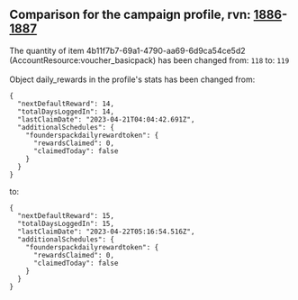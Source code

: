 ## Comparison for the campaign profile, rvn: [1886](https://github.com/PRO100KatYT/FortniteProfileRevisions/tree/main/profiles/campaign/1886%20campaign.json)-[1887](https://github.com/PRO100KatYT/FortniteProfileRevisions/tree/main/profiles/campaign/1887%20campaign.json)

The quantity of item 4b11f7b7-69a1-4790-aa69-6d9ca54ce5d2 (AccountResource:voucher_basicpack) has been changed from: `118` to: `119`
<br><br>
Object daily_rewards in the profile's stats has been changed from:

```
{
  "nextDefaultReward": 14,
  "totalDaysLoggedIn": 14,
  "lastClaimDate": "2023-04-21T04:04:42.691Z",
  "additionalSchedules": {
    "founderspackdailyrewardtoken": {
      "rewardsClaimed": 0,
      "claimedToday": false
    }
  }
}
```

to:

```
{
  "nextDefaultReward": 15,
  "totalDaysLoggedIn": 15,
  "lastClaimDate": "2023-04-22T05:16:54.516Z",
  "additionalSchedules": {
    "founderspackdailyrewardtoken": {
      "rewardsClaimed": 0,
      "claimedToday": false
    }
  }
}
```

<br><br>
